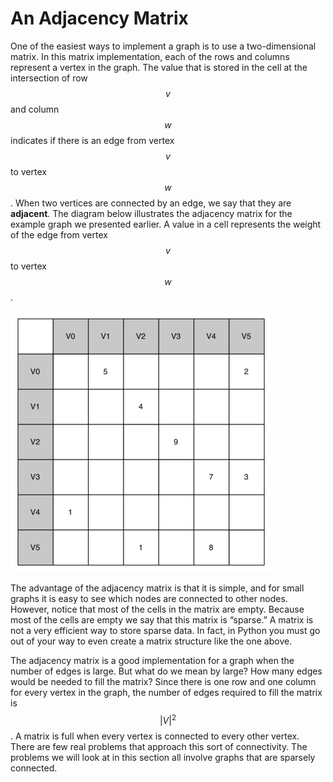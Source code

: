 An Adjacency Matrix
===================

One of the easiest ways to implement a graph is to use a two-dimensional
matrix. In this matrix implementation, each of the rows and columns
represent a vertex in the graph. The value that is stored in the cell at
the intersection of row $$v$$ and column $$w$$ indicates if there is an
edge from vertex $$v$$ to vertex $$w$$. When two vertices are connected
by an edge, we say that they are **adjacent**. The diagram below
illustrates the adjacency matrix for the example graph we presented
earlier. A value in a cell represents the weight of the edge from vertex
$$v$$ to vertex $$w$$.

![An Adjacency Matrix Representation for a Graph](figures/adjacency-matrix.png)

The advantage of the adjacency matrix is that it is simple, and for
small graphs it is easy to see which nodes are connected to other nodes.
However, notice that most of the cells in the matrix are empty. Because
most of the cells are empty we say that this matrix is “sparse.” A
matrix is not a very efficient way to store sparse data. In fact, in
Python you must go out of your way to even create a matrix structure
like the one above.

The adjacency matrix is a good implementation for a graph when the
number of edges is large. But what do we mean by large? How many edges
would be needed to fill the matrix? Since there is one row and one
column for every vertex in the graph, the number of edges required to
fill the matrix is $$|V|^2$$. A matrix is full when every vertex is
connected to every other vertex. There are few real problems that
approach this sort of connectivity. The problems we will look at in this
section all involve graphs that are sparsely connected.

